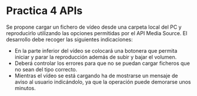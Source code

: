 # Practica 4 APIs

Se propone cargar un fichero de vídeo desde una carpeta local del PC y reproducirlo utilizando las opciones permitidas por el API Media Source.
El desarrollo debe recoger las siguientes indicaciones:

- En la parte inferior del vídeo se colocará una botonera que permita iniciar y parar la reproducción además de subir y bajar el volumen.
- Deberá controlar los errores para que no se puedan cargar ficheros que no sean del tipo correcto.
- Mientras el vídeo se está cargando ha de mostrarse un mensaje de aviso al usuario indicándolo, ya que la operación puede demorarse unos minutos.
